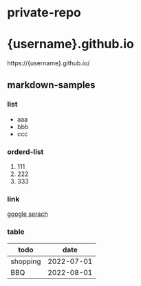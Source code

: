 # private-repo

# {username}.github.io
https://{username}.github.io/

## markdown-samples

### list
- aaa
- bbb
- ccc

### orderd-list
1. 111
1. 222
1. 333

### link
[google serach](httpe:google.com)

### table
| todo | date |
| --- | --- |
| shopping | 2022-07-01 |
| BBQ | 2022-08-01 |

